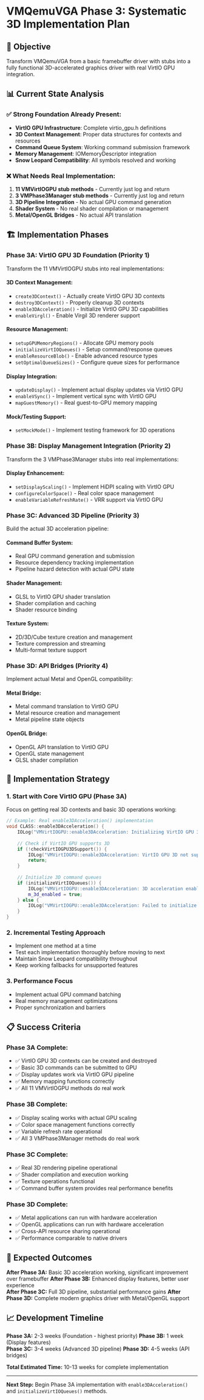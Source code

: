 # VMQemuVGA Phase 3: Systematic 3D Implementation Plan

## 🎯 Objective
Transform VMQemuVGA from a basic framebuffer driver with stubs into a fully functional 3D-accelerated graphics driver with real VirtIO GPU integration.

## 📊 Current State Analysis

### ✅ **Strong Foundation Already Present:**
- **VirtIO GPU Infrastructure**: Complete virtio_gpu.h definitions
- **3D Context Management**: Proper data structures for contexts and resources
- **Command Queue System**: Working command submission framework
- **Memory Management**: IOMemoryDescriptor integration
- **Snow Leopard Compatibility**: All symbols resolved and working

### ❌ **What Needs Real Implementation:**
1. **11 VMVirtIOGPU stub methods** - Currently just log and return
2. **3 VMPhase3Manager stub methods** - Currently just log and return  
3. **3D Pipeline Integration** - No actual GPU command generation
4. **Shader System** - No real shader compilation or management
5. **Metal/OpenGL Bridges** - No actual API translation

## 🏗️ Implementation Phases

### **Phase 3A: VirtIO GPU 3D Foundation (Priority 1)**
Transform the 11 VMVirtIOGPU stubs into real implementations:

#### **3D Context Management:**
- `create3DContext()` - Actually create VirtIO GPU 3D contexts
- `destroy3DContext()` - Properly cleanup 3D contexts  
- `enable3DAcceleration()` - Initialize VirtIO GPU 3D capabilities
- `enableVirgl()` - Enable Virgil 3D renderer support

#### **Resource Management:**
- `setupGPUMemoryRegions()` - Allocate GPU memory pools
- `initializeVirtIOQueues()` - Setup command/response queues
- `enableResourceBlob()` - Enable advanced resource types
- `setOptimalQueueSizes()` - Configure queue sizes for performance

#### **Display Integration:**
- `updateDisplay()` - Implement actual display updates via VirtIO GPU
- `enableVSync()` - Implement vertical sync with VirtIO GPU
- `mapGuestMemory()` - Real guest-to-GPU memory mapping

#### **Mock/Testing Support:**
- `setMockMode()` - Implement testing framework for 3D operations

### **Phase 3B: Display Management Integration (Priority 2)**  
Transform the 3 VMPhase3Manager stubs into real implementations:

#### **Display Enhancement:**
- `setDisplayScaling()` - Implement HiDPI scaling with VirtIO GPU
- `configureColorSpace()` - Real color space management  
- `enableVariableRefreshRate()` - VRR support via VirtIO GPU

### **Phase 3C: Advanced 3D Pipeline (Priority 3)**
Build the actual 3D acceleration pipeline:

#### **Command Buffer System:**
- Real GPU command generation and submission
- Resource dependency tracking implementation
- Pipeline hazard detection with actual GPU state

#### **Shader Management:**
- GLSL to VirtIO GPU shader translation
- Shader compilation and caching
- Shader resource binding

#### **Texture System:**
- 2D/3D/Cube texture creation and management
- Texture compression and streaming
- Multi-format texture support

### **Phase 3D: API Bridges (Priority 4)**
Implement actual Metal and OpenGL compatibility:

#### **Metal Bridge:**
- Metal command translation to VirtIO GPU
- Metal resource creation and management
- Metal pipeline state objects

#### **OpenGL Bridge:**
- OpenGL API translation to VirtIO GPU
- OpenGL state management
- GLSL shader compilation

## 🔧 Implementation Strategy

### **1. Start with Core VirtIO GPU (Phase 3A)**
Focus on getting real 3D contexts and basic 3D operations working:

```cpp
// Example: Real enable3DAcceleration() implementation
void CLASS::enable3DAcceleration() {
    IOLog("VMVirtIOGPU::enable3DAcceleration: Initializing VirtIO GPU 3D support\n");
    
    // Check if VirtIO GPU supports 3D
    if (!checkVirtIOGPU3DSupport()) {
        IOLog("VMVirtIOGPU::enable3DAcceleration: VirtIO GPU 3D not supported\n");
        return;
    }
    
    // Initialize 3D command queues
    if (initializeVirtIOQueues()) {
        IOLog("VMVirtIOGPU::enable3DAcceleration: 3D acceleration enabled successfully\n");
        m_3d_enabled = true;
    } else {
        IOLog("VMVirtIOGPU::enable3DAcceleration: Failed to initialize 3D queues\n");
    }
}
```

### **2. Incremental Testing Approach**
- Implement one method at a time
- Test each implementation thoroughly before moving to next
- Maintain Snow Leopard compatibility throughout
- Keep working fallbacks for unsupported features

### **3. Performance Focus**
- Implement actual GPU command batching
- Real memory management optimizations
- Proper synchronization and barriers

## 📋 Success Criteria

### **Phase 3A Complete:**
- ✅ VirtIO GPU 3D contexts can be created and destroyed
- ✅ Basic 3D commands can be submitted to GPU
- ✅ Display updates work via VirtIO GPU pipeline
- ✅ Memory mapping functions correctly
- ✅ All 11 VMVirtIOGPU methods do real work

### **Phase 3B Complete:**
- ✅ Display scaling works with actual GPU scaling
- ✅ Color space management functions correctly  
- ✅ Variable refresh rate operational
- ✅ All 3 VMPhase3Manager methods do real work

### **Phase 3C Complete:**
- ✅ Real 3D rendering pipeline operational
- ✅ Shader compilation and execution working
- ✅ Texture operations functional
- ✅ Command buffer system provides real performance benefits

### **Phase 3D Complete:**
- ✅ Metal applications can run with hardware acceleration
- ✅ OpenGL applications can run with hardware acceleration
- ✅ Cross-API resource sharing operational
- ✅ Performance comparable to native drivers

## 🚀 Expected Outcomes

**After Phase 3A:** Basic 3D acceleration working, significant improvement over framebuffer
**After Phase 3B:** Enhanced display features, better user experience  
**After Phase 3C:** Full 3D pipeline, substantial performance gains
**After Phase 3D:** Complete modern graphics driver with Metal/OpenGL support

## 📈 Development Timeline

**Phase 3A:** 2-3 weeks (Foundation - highest priority)
**Phase 3B:** 1 week (Display features)  
**Phase 3C:** 3-4 weeks (Advanced 3D pipeline)
**Phase 3D:** 4-5 weeks (API bridges)

**Total Estimated Time:** 10-13 weeks for complete implementation

---

**Next Step:** Begin Phase 3A implementation with `enable3DAcceleration()` and `initializeVirtIOQueues()` methods.
